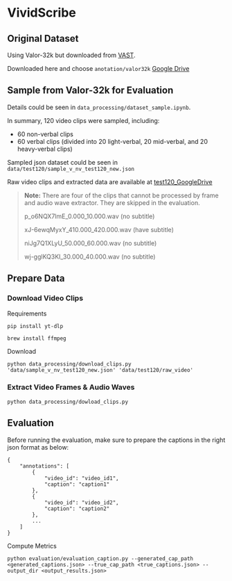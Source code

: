 # VividScribe


## Original Dataset

Using Valor-32k but downloaded from [VAST](https://github.com/TXH-mercury/VAST?tab=readme-ov-file).

Downloaded here and choose `anotation/valor32k`
[Google Drive](https://drive.google.com/file/d/1bOLUbbnPTgUp_Nc0PgORKC-174CwgwPm/view)


## Sample from Valor-32k for Evaluation

Details could be seen in `data_processing/dataset_sample.ipynb`.

In summary, 120 video clips were sampled, including:

- 60 non-verbal clips
- 60 verbal clips (divided into 20 light-verbal, 20 mid-verbal, and 20 heavy-verbal clips)

Sampled json dataset could be seen in `data/test120/sample_v_nv_test120_new.json`

Raw video clips and extracted data are available at [test120_GoogleDrive](https://drive.google.com/drive/folders/1DOeMn5LxjNFtlSTV5frrLSOHMJ3eNCO_)

> **Note:** There are four of the clips that cannot be processed by frame and audio wave extractor. They are skipped in the evaluation.
>
> p_o6NQX7lmE_0.000_10.000.wav (no subtitle)
> 
> xJ-6ewqMyxY_410.000_420.000.wav (have subtitle)
> 
> niJg7Q1XLyU_50.000_60.000.wav (no subtitle)
> 
> wj-gglKQ3KI_30.000_40.000.wav (no subtitle)

## Prepare Data
### Download Video Clips

Requirements

```
pip install yt-dlp

brew install ffmpeg 
```

Download

```
python data_processing/download_clips.py 'data/sample_v_nv_test120_new.json' 'data/test120/raw_video'
```

### Extract Video Frames & Audio Waves

```
python data_processing/dowload_clips.py
```

## Evaluation
Before running the evaluation, make sure to prepare the captions in the right json format as below:
```
{
    "annotations": [
        {
            "video_id": "video_id1",
            "caption": "caption1"
        },
        {
            "video_id": "video_id2",
            "caption": "caption2"
        },
        ...
    ]
}
```
Compute Metrics
```
python evaluation/evaluation_caption.py --generated_cap_path <generated_captions.json> --true_cap_path <true_captions.json> --output_dir <output_results.json>
```
